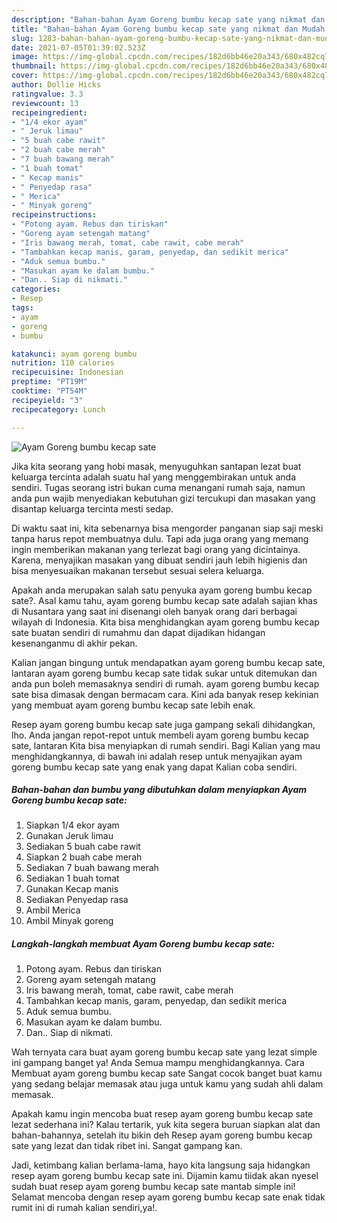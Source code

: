 ```yaml
---
description: "Bahan-bahan Ayam Goreng bumbu kecap sate yang nikmat dan Mudah Dibuat"
title: "Bahan-bahan Ayam Goreng bumbu kecap sate yang nikmat dan Mudah Dibuat"
slug: 1283-bahan-bahan-ayam-goreng-bumbu-kecap-sate-yang-nikmat-dan-mudah-dibuat
date: 2021-07-05T01:39:02.523Z
image: https://img-global.cpcdn.com/recipes/182d6bb46e20a343/680x482cq70/ayam-goreng-bumbu-kecap-sate-foto-resep-utama.jpg
thumbnail: https://img-global.cpcdn.com/recipes/182d6bb46e20a343/680x482cq70/ayam-goreng-bumbu-kecap-sate-foto-resep-utama.jpg
cover: https://img-global.cpcdn.com/recipes/182d6bb46e20a343/680x482cq70/ayam-goreng-bumbu-kecap-sate-foto-resep-utama.jpg
author: Dollie Hicks
ratingvalue: 3.3
reviewcount: 13
recipeingredient:
- "1/4 ekor ayam"
- " Jeruk limau"
- "5 buah cabe rawit"
- "2 buah cabe merah"
- "7 buah bawang merah"
- "1 buah tomat"
- " Kecap manis"
- " Penyedap rasa"
- " Merica"
- " Minyak goreng"
recipeinstructions:
- "Potong ayam. Rebus dan tiriskan"
- "Goreng ayam setengah matang"
- "Iris bawang merah, tomat, cabe rawit, cabe merah"
- "Tambahkan kecap manis, garam, penyedap, dan sedikit merica"
- "Aduk semua bumbu."
- "Masukan ayam ke dalam bumbu."
- "Dan.. Siap di nikmati."
categories:
- Resep
tags:
- ayam
- goreng
- bumbu

katakunci: ayam goreng bumbu 
nutrition: 110 calories
recipecuisine: Indonesian
preptime: "PT19M"
cooktime: "PT54M"
recipeyield: "3"
recipecategory: Lunch

---
```



![Ayam Goreng bumbu kecap sate](https://img-global.cpcdn.com/recipes/182d6bb46e20a343/680x482cq70/ayam-goreng-bumbu-kecap-sate-foto-resep-utama.jpg)

Jika kita seorang yang hobi masak, menyuguhkan santapan lezat buat keluarga tercinta adalah suatu hal yang menggembirakan untuk anda sendiri. Tugas seorang istri bukan cuma menangani rumah saja, namun anda pun wajib menyediakan kebutuhan gizi tercukupi dan masakan yang disantap keluarga tercinta mesti sedap.

Di waktu  saat ini, kita sebenarnya bisa mengorder panganan siap saji meski tanpa harus repot membuatnya dulu. Tapi ada juga orang yang memang ingin memberikan makanan yang terlezat bagi orang yang dicintainya. Karena, menyajikan masakan yang dibuat sendiri jauh lebih higienis dan bisa menyesuaikan makanan tersebut sesuai selera keluarga. 



Apakah anda merupakan salah satu penyuka ayam goreng bumbu kecap sate?. Asal kamu tahu, ayam goreng bumbu kecap sate adalah sajian khas di Nusantara yang saat ini disenangi oleh banyak orang dari berbagai wilayah di Indonesia. Kita bisa menghidangkan ayam goreng bumbu kecap sate buatan sendiri di rumahmu dan dapat dijadikan hidangan kesenanganmu di akhir pekan.

Kalian jangan bingung untuk mendapatkan ayam goreng bumbu kecap sate, lantaran ayam goreng bumbu kecap sate tidak sukar untuk ditemukan dan anda pun boleh memasaknya sendiri di rumah. ayam goreng bumbu kecap sate bisa dimasak dengan bermacam cara. Kini ada banyak resep kekinian yang membuat ayam goreng bumbu kecap sate lebih enak.

Resep ayam goreng bumbu kecap sate juga gampang sekali dihidangkan, lho. Anda jangan repot-repot untuk membeli ayam goreng bumbu kecap sate, lantaran Kita bisa menyiapkan di rumah sendiri. Bagi Kalian yang mau menghidangkannya, di bawah ini adalah resep untuk menyajikan ayam goreng bumbu kecap sate yang enak yang dapat Kalian coba sendiri.

<!--inarticleads1-->

##### Bahan-bahan dan bumbu yang dibutuhkan dalam menyiapkan Ayam Goreng bumbu kecap sate:

1. Siapkan 1/4 ekor ayam
1. Gunakan  Jeruk limau
1. Sediakan 5 buah cabe rawit
1. Siapkan 2 buah cabe merah
1. Sediakan 7 buah bawang merah
1. Sediakan 1 buah tomat
1. Gunakan  Kecap manis
1. Sediakan  Penyedap rasa
1. Ambil  Merica
1. Ambil  Minyak goreng




<!--inarticleads2-->

##### Langkah-langkah membuat Ayam Goreng bumbu kecap sate:

1. Potong ayam. Rebus dan tiriskan
1. Goreng ayam setengah matang
1. Iris bawang merah, tomat, cabe rawit, cabe merah
1. Tambahkan kecap manis, garam, penyedap, dan sedikit merica
1. Aduk semua bumbu.
1. Masukan ayam ke dalam bumbu.
1. Dan.. Siap di nikmati.




Wah ternyata cara buat ayam goreng bumbu kecap sate yang lezat simple ini gampang banget ya! Anda Semua mampu menghidangkannya. Cara Membuat ayam goreng bumbu kecap sate Sangat cocok banget buat kamu yang sedang belajar memasak atau juga untuk kamu yang sudah ahli dalam memasak.

Apakah kamu ingin mencoba buat resep ayam goreng bumbu kecap sate lezat sederhana ini? Kalau tertarik, yuk kita segera buruan siapkan alat dan bahan-bahannya, setelah itu bikin deh Resep ayam goreng bumbu kecap sate yang lezat dan tidak ribet ini. Sangat gampang kan. 

Jadi, ketimbang kalian berlama-lama, hayo kita langsung saja hidangkan resep ayam goreng bumbu kecap sate ini. Dijamin kamu tiidak akan nyesel sudah buat resep ayam goreng bumbu kecap sate mantab simple ini! Selamat mencoba dengan resep ayam goreng bumbu kecap sate enak tidak rumit ini di rumah kalian sendiri,ya!.

